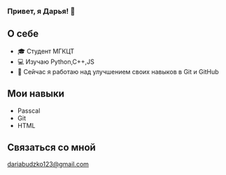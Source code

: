 ### Привет, я Дарья! 👋
## О себе
- 🎓 Студент МГКЦТ
- 💻 Изучаю Python,C++,JS
- 🌱 Сейчас я работаю над улучшением своих навыков в Git и GitHub

## Мои навыки
- Passcal
- Git
- HTML
## Связаться со мной
dariabudzko123@gmail.com

<!--
**wwwrayz45/wwwrayz45** is a ✨ _special_ ✨ repository because its `README.md` (this file) appears on your GitHub profile.
-->
